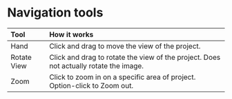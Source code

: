 # Navigation tools

| Tool | How it works |
| :--- | :--- |
| Hand | Click and drag to move the view of the project. |
| Rotate View | Click and drag to rotate the view of the project. Does not actually rotate the image. |
| Zoom | Click to zoom in on a specific area of project. Option-click to Zoom out. |

